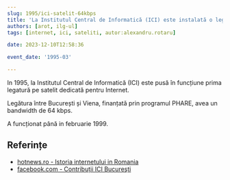```yaml
---
slug: 1995/ici-satelit-64kbps
title: 'La Institutul Central de Informatică (ICI) este instalată o legătura prin satelit de 64 kbps'
authors: [arot, ilg-ul]
tags: [internet, ici, sateliti, autor:alexandru.rotaru]

date: 2023-12-10T12:58:36

event_date: '1995-03'

---
```


In 1995, la Institutul Central de Informatică (ICI) este pusă în funcțiune prima legatură pe satelit
dedicată pentru Internet.

<!-- truncate -->

Legătura între București și Viena, finanțată prin programul PHARE,
avea un bandwidth de 64 kbps.

A funcționat până in februarie 1999.

## Referințe

- [hotnews.ro - Istoria internetului in Romania](https://economie.hotnews.ro/stiri-20_ani_internet-15969144-istoria-internetului-romania-alexandru-rotaru-nu-pot-spun-inventat-noi-ceva-plus-aici-romania-doar-majoritatea-noutatilor-adoptat-printre-primii.htm)
- [facebook.com - Contribuții ICI Bucureşti](https://www.facebook.com/ICIBucuresti/posts/3488728511216217/)
